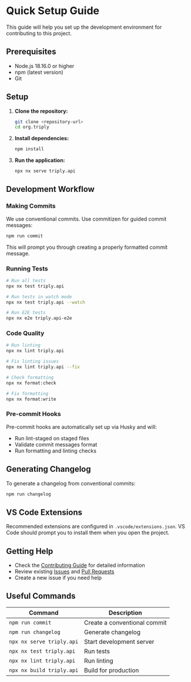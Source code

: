 # Quick Setup Guide

This guide will help you set up the development environment for contributing to this project.

## Prerequisites

- Node.js 18.16.0 or higher
- npm (latest version)
- Git

## Setup

1. **Clone the repository:**

   ```bash
   git clone <repository-url>
   cd org.triply
   ```

2. **Install dependencies:**

   ```bash
   npm install
   ```

3. **Run the application:**
   ```bash
   npx nx serve triply.api
   ```

## Development Workflow

### Making Commits

We use conventional commits. Use commitizen for guided commit messages:

```bash
npm run commit
```

This will prompt you through creating a properly formatted commit message.

### Running Tests

```bash
# Run all tests
npx nx test triply.api

# Run tests in watch mode
npx nx test triply.api --watch

# Run E2E tests
npx nx e2e triply.api-e2e
```

### Code Quality

```bash
# Run linting
npx nx lint triply.api

# Fix linting issues
npx nx lint triply.api --fix

# Check formatting
npx nx format:check

# Fix formatting
npx nx format:write
```

### Pre-commit Hooks

Pre-commit hooks are automatically set up via Husky and will:

- Run lint-staged on staged files
- Validate commit messages format
- Run formatting and linting checks

## Generating Changelog

To generate a changelog from conventional commits:

```bash
npm run changelog
```

## VS Code Extensions

Recommended extensions are configured in `.vscode/extensions.json`. VS Code should prompt you to install them when you open the project.

## Getting Help

- Check the [Contributing Guide](./CONTRIBUTING.md) for detailed information
- Review existing [Issues](https://github.com/your-repo/issues) and [Pull Requests](https://github.com/your-repo/pulls)
- Create a new issue if you need help

## Useful Commands

| Command                   | Description                  |
| ------------------------- | ---------------------------- |
| `npm run commit`          | Create a conventional commit |
| `npm run changelog`       | Generate changelog           |
| `npx nx serve triply.api` | Start development server     |
| `npx nx test triply.api`  | Run tests                    |
| `npx nx lint triply.api`  | Run linting                  |
| `npx nx build triply.api` | Build for production         |
